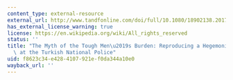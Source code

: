 ```yaml
---
content_type: external-resource
external_url: http://www.tandfonline.com/doi/full/10.1080/18902138.2017.1283483
has_external_license_warning: true
license: https://en.wikipedia.org/wiki/All_rights_reserved
status: ''
title: "The Myth of the Tough Men\u2019s Burden: Reproducing a Hegemonic Masculinity\
  \ at the Turkish National Police"
uid: f8623c34-e428-4107-921e-f0da344a10e0
wayback_url: ''
---
```

